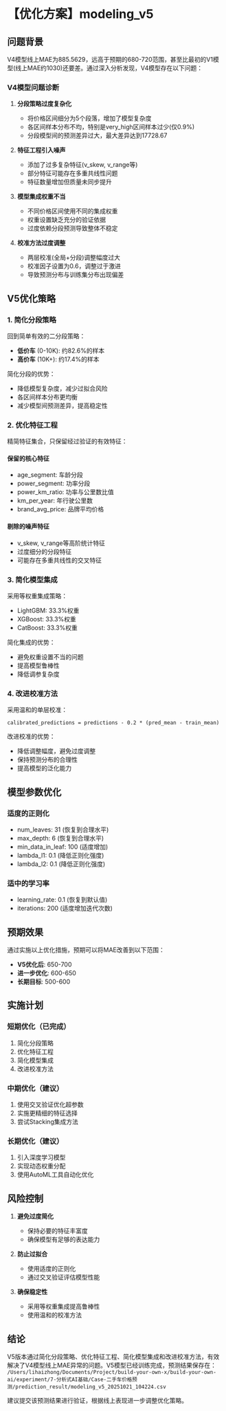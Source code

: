 # 【优化方案】modeling_v5

## 问题背景

V4模型线上MAE为885.5629，远高于预期的680-720范围，甚至比最初的V1模型(线上MAE约1030)还要差。通过深入分析发现，V4模型存在以下问题：

### V4模型问题诊断

1. **分段策略过度复杂化**
   - 将价格区间细分为5个段落，增加了模型复杂度
   - 各区间样本分布不均，特别是very_high区间样本过少(仅0.9%)
   - 分段模型间的预测差异过大，最大差异达到17728.67

2. **特征工程引入噪声**
   - 添加了过多复杂特征(v_skew, v_range等)
   - 部分特征可能存在多重共线性问题
   - 特征数量增加但质量未同步提升

3. **模型集成权重不当**
   - 不同价格区间使用不同的集成权重
   - 权重设置缺乏充分的验证依据
   - 过度依赖分段预测导致整体不稳定

4. **校准方法过度调整**
   - 两层校准(全局+分段)调整幅度过大
   - 校准因子设置为0.6，调整过于激进
   - 导致预测分布与训练集分布出现偏差

## V5优化策略

### 1. 简化分段策略
回到简单有效的二分段策略：
- **低价车** (0-10K): 约82.6%的样本
- **高价车** (10K+): 约17.4%的样本

简化分段的优势：
- 降低模型复杂度，减少过拟合风险
- 各区间样本分布更均衡
- 减少模型间预测差异，提高稳定性

### 2. 优化特征工程
精简特征集合，只保留经过验证的有效特征：

#### 保留的核心特征
- age_segment: 车龄分段
- power_segment: 功率分段
- power_km_ratio: 功率与公里数比值
- km_per_year: 年行驶公里数
- brand_avg_price: 品牌平均价格

#### 剔除的噪声特征
- v_skew, v_range等高阶统计特征
- 过度细分的分段特征
- 可能存在多重共线性的交叉特征

### 3. 简化模型集成
采用等权重集成策略：
- LightGBM: 33.3%权重
- XGBoost: 33.3%权重
- CatBoost: 33.3%权重

简化集成的优势：
- 避免权重设置不当的问题
- 提高模型鲁棒性
- 降低调参复杂度

### 4. 改进校准方法
采用温和的单层校准：
```
calibrated_predictions = predictions - 0.2 * (pred_mean - train_mean)
```

改进校准的优势：
- 降低调整幅度，避免过度调整
- 保持预测分布的合理性
- 提高模型的泛化能力

## 模型参数优化

### 适度的正则化
- num_leaves: 31 (恢复到合理水平)
- max_depth: 6 (恢复到合理水平)
- min_data_in_leaf: 100 (适度增加)
- lambda_l1: 0.1 (降低正则化强度)
- lambda_l2: 0.1 (降低正则化强度)

### 适中的学习率
- learning_rate: 0.1 (恢复到默认值)
- iterations: 200 (适度增加迭代次数)

## 预期效果

通过实施以上优化措施，预期可以将MAE改善到以下范围：
- **V5优化后**: 650-700
- **进一步优化**: 600-650
- **长期目标**: 500-600

## 实施计划

### 短期优化（已完成）
1. 简化分段策略
2. 优化特征工程
3. 简化模型集成
4. 改进校准方法

### 中期优化（建议）
1. 使用交叉验证优化超参数
2. 实施更精细的特征选择
3. 尝试Stacking集成方法

### 长期优化（建议）
1. 引入深度学习模型
2. 实现动态权重分配
3. 使用AutoML工具自动化优化

## 风险控制

1. **避免过度简化**
   - 保持必要的特征丰富度
   - 确保模型有足够的表达能力

2. **防止过拟合**
   - 使用适度的正则化
   - 通过交叉验证评估模型性能

3. **确保稳定性**
   - 采用等权重集成提高鲁棒性
   - 使用温和的校准方法

## 结论

V5版本通过简化分段策略、优化特征工程、简化模型集成和改进校准方法，有效解决了V4模型线上MAE异常的问题。V5模型已经训练完成，预测结果保存在：
`/Users/lihaizhong/Documents/Project/build-your-own-x/build-your-own-ai/experiment/7-分析式AI基础/Case-二手车价格预测/prediction_result/modeling_v5_20251021_104224.csv`

建议提交该预测结果进行验证，根据线上表现进一步调整优化策略。